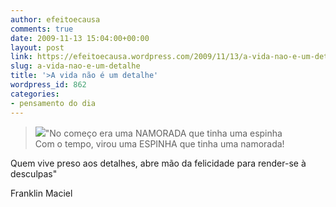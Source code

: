 ```yaml
---
author: efeitoecausa
comments: true
date: 2009-11-13 15:04:00+00:00
layout: post
link: https://efeitoecausa.wordpress.com/2009/11/13/a-vida-nao-e-um-detalhe/
slug: a-vida-nao-e-um-detalhe
title: '>A vida não é um detalhe'
wordpress_id: 862
categories:
- pensamento do dia
---
```


>[![](http://efeitoecausa.files.wordpress.com/2009/11/espinha.jpeg?w=219)](http://efeitoecausa.files.wordpress.com/2009/11/espinha.jpeg)"No começo era uma NAMORADA que tinha uma espinha  
Com o tempo, virou uma ESPINHA  que tinha uma namorada!  
  
Quem vive preso aos detalhes, abre mão da felicidade para render-se à desculpas"  
  
Franklin Maciel
